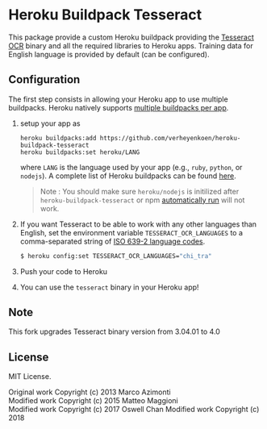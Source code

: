 # Heroku Buildpack Tesseract

This package provide a custom Heroku buildpack providing the [Tesseract OCR](https://github.com/tesseract-ocr/tesseract) binary and all the required libraries to Heroku apps. Training data for English language is provided by default (can be configured). 

## Configuration

The first step consists in allowing your Heroku app to use multiple buildpacks. Heroku natively supports [multiple buildpacks per app](https://devcenter.heroku.com/articles/using-multiple-buildpacks-for-an-app).

1. setup your app as  
    ```
    heroku buildpacks:add https://github.com/verheyenkoen/heroku-buildpack-tesseract
    heroku buildpacks:set heroku/LANG
    ```
	
    where `LANG` is the language used by your app (e.g., `ruby`, `python`, or `nodejs`). A complete list of Heroku buildpacks can be found [here](https://devcenter.heroku.com/articles/buildpacks).
    
    > Note : You should make sure `heroku/nodejs` is initilized after `heroku-buildpack-tesseract` or npm [automatically run](https://devcenter.heroku.com/changelog-items/1557) will not work.
1. If you want Tesseract to be able to work with any other languages than English, set the environment variable `TESSERACT_OCR_LANGUAGES` to a comma-separated string of [ISO 639-2 language codes](https://en.wikipedia.org/wiki/List_of_ISO_639-2_codes).  
    ```bash
    $ heroku config:set TESSERACT_OCR_LANGUAGES="chi_tra"
    ```
1. Push your code to Heroku
1. You can use the `tesseract` binary in your Heroku app!

## Note
This fork upgrades Tesseract binary version from 3.04.01 to 4.0

## License
MIT License.

Original work Copyright (c) 2013 Marco Azimonti  
Modified work Copyright (c) 2015 Matteo Maggioni  
Modified work Copyright (c) 2017 Oswell Chan
Modified work Copyright (c) 2018
